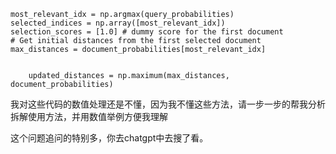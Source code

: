     most_relevant_idx = np.argmax(query_probabilities)
    selected_indices = np.array([most_relevant_idx])
    selection_scores = [1.0] # dummy score for the first document
    # Get initial distances from the first selected document
    max_distances = document_probabilities[most_relevant_idx]


        updated_distances = np.maximum(max_distances, document_probabilities)

我对这些代码的数值处理还是不懂，因为我不懂这些方法，请一步一步的帮我分析拆解使用方法，并用数值举例方便我理解


这个问题追问的特别多，你去chatgpt中去搜了看。